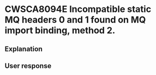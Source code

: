 # CWSCA8094E Incompatible static MQ headers 0 and 1 found on MQ import binding, method 2.

## Explanation

## User response